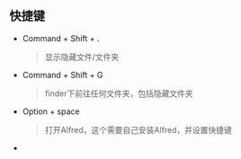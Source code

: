 ## 快捷键
* Command + Shift + .
  >显示隐藏文件/文件夹
* Command + Shift + G
  >finder下前往任何文件夹，包括隐藏文件夹
* Option + space
  >打开Alfred，这个需要自己安装Alfred，并设置快捷键
* 